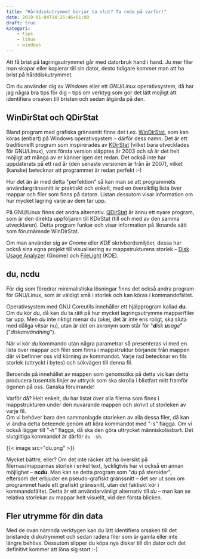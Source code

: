 ```yaml
---
title: "Hårddiskutrymmet börjar ta slut? Ta reda på varför!"
date: 2019-01-04T14:25:46+01:00
draft: true
kategori:
    - tips
    - linux
    - windows
---
```


Att få brist på lagringsutrymmet går med datorbruk hand i hand. Ju mer filer man skapar eller kopierar till sin dator, desto tidigare kommer man att ha brist på hårddiskutrymmet.

Om du använder dig av *Windows* eller ett *GNU/Linux* operativsystem, då har jag några bra tips för dig – tips om verktyg som gör det lätt möjligt att identifiera orsaken till bristen och sedan åtgärda på den.

## WinDirStat och QDirStat

Bland program med grafiska gränssnitt finns det t.ex. [WinDirStat](https://windirstat.net/), som kan köras (enbart) på Windows operativsystem – därför dess namn. Det är ett traditionellt program som inspirerades av [KDirStat](http://kdirstat.sourceforge.net/) (vilket bara utvecklades för GNU/Linux), vars första version släpptes år 2003 och så är det helt möjligt att många av er känner igen det redan. Det också inte har uppdaterats på ett rad år (den senaste versionen är från år 2007), vilket (kanske) betecknar att programmet är redan perfekt :-)

Hur det än är med detta "perfektion" så kan man se att programmets användargränssnitt är praktiskt och enkelt, med en översiktlig lista över mappar och filer som finns på datorn. Listan dessutom visar information om hur mycket lagring varje av dem tar upp.

På GNU/Linux finns det andra alternativ. [QDirStat](https://github.com/shundhammer/qdirstat) är ännu ett nyare program, som är den direkta uppföljaren till KDirStat (till och med av den samma utvecklaren). Detta program funkar och visar information på liknande sätt som förutnämnde WinDirStat.

Om man använder sig av *Gnome* eller *KDE* skrivbordsmiljöer, dessa har också sina egna projekt till visualisering av mappstrukturens storlek – [Disk Usage Analyzer](https://en.wikipedia.org/wiki/Disk_Usage_Analyzer) (Gnome) och [FileLight](https://kde.org/applications/utilities/filelight) (KDE).

## du, ncdu

För dig som föredrar minimalistiska lösningar finns det också andra program för GNU/Linux, som är väldigt små i storlek och kan köras i kommandofältet.

Operativsystem med GNU Coreutils innehåller ett hjälpprogram kallad **du**. Om du kör *du*, då kan du ta rätt på hur mycket lagringsutrymme mappar/filer tar upp. Men *du* inte riktigt menar du (okej, det är inte ens roligt, ska sluta med dåliga vitsar nu), utan är det en akronym som står för "***d**isk **u**sage*" ("*diskanvändning*").

När vi kör *du* kommando utan några parametrar så presenteras vi med en lista över mappar och filer som finns i mappstruktur börjande från mappen där vi befinner oss vid körning av kommandot. Varje rad betecknar en fils storlek (uttryckt i bytes) och sökvägen till denna fil.

Beroende på innehållet av mappen som genomsöks på detta vis kan detta producera tusentals linjer av uttryck som ska skrolla i blixtfart mitt framför ögonen på oss. Ganska förvirrande!

Varför då? Helt enkelt, *du* har listat över alla filerna som finns i mappstrukturen under den nuvarande mappen och skrivit ut storleken av varje fil.  
Om vi behöver bara den sammanlagde storleken av alla dessa filer, då kan vi ändra detta beteende genom att köra kommandot med *"-s"* flagga. Om vi också lägger till *"-h"* flagga, då ska den göra uttrycket människoläsbart. Det slutgiltiga kommandot är därför `du -sh`.

{{< image src="du.png" >}}

Mycket bättre, eller? Om det inte räcker att ha översikt på filernas/mapparnas storlek i enkel text, lyckligtvis har vi också en annan möjlighet – **ncdu**. Man kan se detta program som "*du* på steroider", eftersom det erbjuder en pseudo-grafiskt gränssnitt – det ser ut som om programmet hade ett grafiskt gränssnitt, utan det faktiskt kör i kommandofältet. Detta är ett användarvänligt alternativ till *du* – man kan se relativa storlekar av mappar helt visuellt, vid den första blicken.

## Fler utrymme för din data

Med de ovan nämnda verktygen kan du lätt identifiera orsaken till det bristande diskutrymmet och sedan radera filer som är gamla eller inte längre behövs. Dessutom slipper du köpa nya diskar till din dator och det definitivt kommer att löna sig stort :-)
